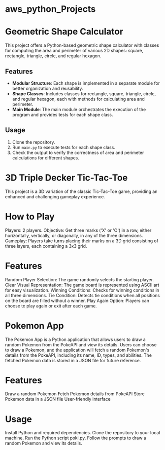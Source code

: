 # aws_python_Projects

# Geometric Shape Calculator

This project offers a Python-based geometric shape calculator with classes for computing the area and perimeter of various 2D shapes: square, rectangle, triangle, circle, and regular hexagon.

## Features

- **Modular Structure**: Each shape is implemented in a separate module for better organization and reusability.
- **Shape Classes**: Includes classes for rectangle, square, triangle, circle, and regular hexagon, each with methods for calculating area and perimeter.
- **Main Module**: The main module orchestrates the execution of the program and provides tests for each shape class.

## Usage

1. Clone the repository.
2. Run `main.py` to execute tests for each shape class.
3. Check the output to verify the correctness of area and perimeter calculations for different shapes.




# 3D Triple Decker Tic-Tac-Toe
This project is a 3D variation of the classic Tic-Tac-Toe game, providing an enhanced and challenging gameplay experience.

# How to Play
Players: 2 players.
Objective: Get three marks ('X' or 'O') in a row, either horizontally, vertically, or diagonally, in any of the three dimensions.
Gameplay: Players take turns placing their marks on a 3D grid consisting of three layers, each containing a 3x3 grid.

# Features
Random Player Selection: The game randomly selects the starting player.
Clear Visual Representation: The game board is represented using ASCII art for easy visualization.
Winning Conditions: Checks for winning conditions in all three dimensions.
Tie Condition: Detects tie conditions when all positions on the board are filled without a winner.
Play Again Option: Players can choose to play again or exit after each game.


# Pokemon App
The Pokemon App is a Python application that allows users to draw a random Pokemon from the PokeAPI and view its details. Users can choose to draw a Pokemon, and the application will fetch a random Pokemon's details from the PokeAPI, including its name, ID, types, and abilities. The fetched Pokemon data is stored in a JSON file for future reference.

# Features
Draw a random Pokemon
Fetch Pokemon details from PokeAPI
Store Pokemon data in a JSON file
User-friendly interface

# Usage
Install Python and required dependencies.
Clone the repository to your local machine.
Run the Python script poki.py.
Follow the prompts to draw a random Pokemon and view its details.
